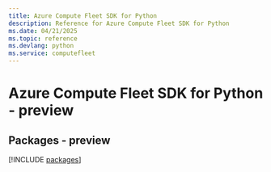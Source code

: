 ```yaml
---
title: Azure Compute Fleet SDK for Python
description: Reference for Azure Compute Fleet SDK for Python
ms.date: 04/21/2025
ms.topic: reference
ms.devlang: python
ms.service: computefleet
---
```

# Azure Compute Fleet SDK for Python - preview
## Packages - preview
[!INCLUDE [packages](compute-fleet-index.md)]